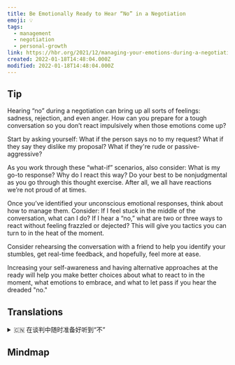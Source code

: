 ```yaml
---
title: Be Emotionally Ready to Hear “No” in a Negotiation
emoji: 💡
tags:
  - management
  - negotiation
  - personal-growth
link: https://hbr.org/2021/12/managing-your-emotions-during-a-negotiation?utm_medium=email&utm_source=newsletter_daily&utm_campaign=mtod_notactsubs
created: 2022-01-18T14:48:04.000Z
modified: 2022-01-18T14:48:04.000Z
---
```


## Tip

Hearing “no” during a negotiation can bring up all sorts of feelings: sadness, rejection, and even anger. How can you prepare for a tough conversation so you don’t react impulsively when those emotions come up?

Start by asking yourself: What if the person says no to my request? What if they say they dislike my proposal? What if they're rude or passive-aggressive?

As you work through these “what-if” scenarios, also consider: What is my go-to response? Why do I react this way? Do your best to be nonjudgmental as you go through this thought exercise. After all, we all have reactions we’re not proud of at times.

Once you’ve identified your unconscious emotional responses, think about how to manage them. Consider: If I feel stuck in the middle of the conversation, what can I do? If I hear a “no,” what are two or three ways to react without feeling frazzled or dejected? This will give you tactics you can turn to in the heat of the moment.

Consider rehearsing the conversation with a friend to help you identify your stumbles, get real-time feedback, and hopefully, feel more at ease.

Increasing your self-awareness and having alternative approaches at the ready will help you make better choices about what to react to in the moment, what emotions to embrace, and what to let pass if you hear the dreaded "no."

## Translations

<details>
   <summary>🇨🇳 在谈判中随时准备好听到“不”</summary>

在谈判中听到“不”会引起各种各样的情绪：悲伤，拒绝，甚至愤怒。你怎样才能为一次艰难的谈话做好准备，这样当那些情绪出现时你就不会冲动了？

首先问问自己：如果对方拒绝了我的请求怎么办？如果他们说不喜欢我的建议怎么办？如果他们是粗鲁的或被动的攻击性？

当你处理这些假设场景时，还要考虑:我的首选回答是什么?我为什么会有这样的反应?当你进行这个思考练习时，尽量做到不带偏见。毕竟，我们每个人都有自己不引以为豪的反应。

一旦你确定了你的潜意识情绪反应，想想如何管理它们。想想看:如果我在对话中卡住了，我该怎么办?如果我听到一个“不”，有两到三种方法可以让我不感到疲惫或沮丧吗?这将给你提供一些战术，你可以在情绪激动的时候使用。

考虑和朋友一起排练这段对话，帮助你辨别自己的错误，获得实时反馈，并希望能感觉更轻松。

提高你的自我意识，准备好不同的方法，会帮助你做出更好的选择，比如在那个时刻对什么作出反应，拥抱什么情绪，以及听到可怕的“不”时让什么情绪过去。

</details>

## Mindmap

![]()

